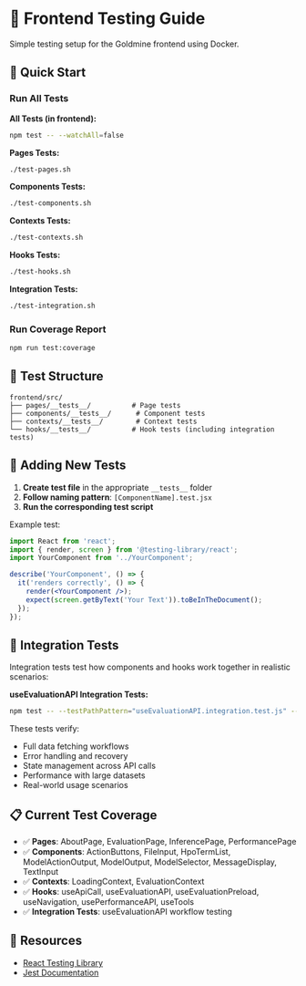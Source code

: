 # 🧪 Frontend Testing Guide

Simple testing setup for the Goldmine frontend using Docker.

## 🚀 Quick Start

### Run All Tests

**All Tests (in frontend):**
```bash
npm test -- --watchAll=false
```

**Pages Tests:**
```bash
./test-pages.sh
```

**Components Tests:**
```bash
./test-components.sh
```

**Contexts Tests:**
```bash
./test-contexts.sh
```

**Hooks Tests:**
```bash
./test-hooks.sh
```

**Integration Tests:**
```bash
./test-integration.sh
```

### Run Coverage Report
```bash
npm run test:coverage
```

## 📁 Test Structure

```
frontend/src/
├── pages/__tests__/          # Page tests
├── components/__tests__/      # Component tests  
├── contexts/__tests__/        # Context tests
└── hooks/__tests__/          # Hook tests (including integration tests)
```

## 🧩 Adding New Tests

1. **Create test file** in the appropriate `__tests__` folder
2. **Follow naming pattern**: `[ComponentName].test.jsx`
3. **Run the corresponding test script**

Example test:
```jsx
import React from 'react';
import { render, screen } from '@testing-library/react';
import YourComponent from '../YourComponent';

describe('YourComponent', () => {
  it('renders correctly', () => {
    render(<YourComponent />);
    expect(screen.getByText('Your Text')).toBeInTheDocument();
  });
});
```

## 🔗 Integration Tests

Integration tests test how components and hooks work together in realistic scenarios:

**useEvaluationAPI Integration Tests:**
```bash
npm test -- --testPathPattern="useEvaluationAPI.integration.test.js" --watchAll=false
```

These tests verify:
- Full data fetching workflows
- Error handling and recovery
- State management across API calls
- Performance with large datasets
- Real-world usage scenarios

## 📋 Current Test Coverage

- ✅ **Pages**: AboutPage, EvaluationPage, InferencePage, PerformancePage
- ✅ **Components**: ActionButtons, FileInput, HpoTermList, ModelActionOutput, ModelOutput, ModelSelector, MessageDisplay, TextInput
- ✅ **Contexts**: LoadingContext, EvaluationContext
- ✅ **Hooks**: useApiCall, useEvaluationAPI, useEvaluationPreload, useNavigation, usePerformanceAPI, useTools
- ✅ **Integration Tests**: useEvaluationAPI workflow testing


## 📖 Resources

- [React Testing Library](https://testing-library.com/docs/react-testing-library/intro/)
- [Jest Documentation](https://jestjs.io/docs/getting-started) 